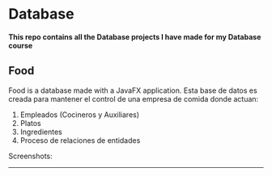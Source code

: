 # Database
#### This repo contains all the Database projects I have made for my Database course

## Food
Food is a database made with a JavaFX application.
Esta base de datos es creada para mantener el control de una empresa de comida donde actuan:

1. Empleados (Cocineros y Auxiliares)
2. Platos
3. Ingredientes
4. Proceso de relaciones de entidades

Screenshots:



---
